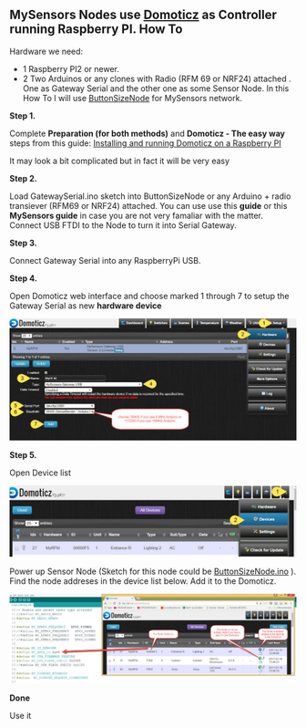 ## MySensors Nodes use [Domoticz](https://domoticz.com/) as Controller running Raspberry PI. How To

Hardware we need: 
- 1 Raspberry PI2 or newer.
- 2 Two Arduinos or any clones with Radio (RFM 69 or NRF24) attached . One as Gateway Serial and the other one as some Sensor Node. In this How To I will use [ButtonSizeNode](https://github.com/EasySensors/ButtonSizeNode) for MySensors network.

**Step 1.**

Complete **Preparation (for both methods)** and  **Domoticz - The easy way** steps from this guide:
[ Installing and running Domoticz on a Raspberry PI](https://www.domoticz.com/wiki/Installing_and_running_Domoticz_on_a_Raspberry_PI)

It may look a bit complicated but in fact it will be very easy

**Step 2.**


Load GatewaySerial.ino sketch into ButtonSizeNode or any Arduino + radio transiever (RFM69 or NRF24) attached. You can use use this **guide** or this **MySensors guide** in case you are not very famaliar with the matter.
Connect USB FTDI to the Node to turn it into Serial Gateway.

**Step 3.**

Connect Gateway Serial into any RaspberryPi USB.

**Step 4.**


Open Domoticz web interface and choose marked 1 through 7 to setup the Gateway Serial as new **hardware device**  


![hardware device](https://github.com/EasySensors/ButtonSizeNode/blob/master/pics/domotizHrdwr.jpg?raw=true)

**Step 5.**


Open Device list

![](https://github.com/EasySensors/ButtonSizeNode/blob/master/pics/domotizDevicesList1.jpg?raw=true)


Power up Sensor Node (Sketch for this node could be [ButtonSizeNode.ino](https://github.com/EasySensors/ButtonSizeNode) ). Find the node addreses in the device list below. Add it to the Domoticz.


![](https://github.com/EasySensors/ButtonSizeNode/blob/master/pics/domotizDevicesList.jpg?raw=true)



**Done**

Use it
